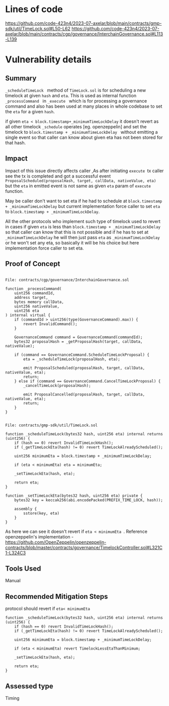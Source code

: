  # Lines of code

https://github.com/code-423n4/2023-07-axelar/blob/main/contracts/gmp-sdk/util/TimeLock.sol#L50-L62
https://github.com/code-423n4/2023-07-axelar/blob/main/contracts/cgp/governance/InterchainGovernance.sol#L113-L139


# Vulnerability details

## Summary
`_scheduleTimeLock ` method of ` TimeLock.sol ` is for scheduling a new timelock at given `hash` and `eta`. This is used as internal function `_processCommand ` in `_execute ` which is for processing a governance command and also has been used at many places in whole codebase to set the `eta` for a given `hash`.

if given ` eta < block.timestamp+_minimumTimeLockDelay ` it doesn't revert as all other timelock `_schedule` operates [eg. openzeppelin] and set the timelock to `block.timestamp + _minimumTimeLockDelay ` without emitting a single event so that caller can know about given eta has not been stored for that hash.

## Impact
Impact of this issue directly affects caller ,As after initiating `execute `tx caller see the tx is completed and got a successful event ` ProposalScheduled(proposalHash, target, callData, nativeValue, eta) ` but the `eta` in emitted event is not same as given `eta` param of `execute` function.

May be caller don't want to set eta if he had to schedule at `block.timestamp + _minimumTimeLockDelay` but current implementation force caller to set `eta` to `block.timestamp + _minimumTimeLockDelay`.

All the other protocols who implement such type of timelock used to revert in cases if given `eta` is less than `block.timestamp + _minimumTimeLockDelay` so that caller can know that this is not possible and if he has to set at `_minimumTimeLockDelay` he will then just pass `eta` as `_minimumTimeLockDelay` or he won't set any eta, so basically it will be his choice but here implementation force caller to set eta.

## Proof of Concept
```solidity

File: contracts/cgp/governance/InterchainGovernance.sol

function _processCommand(
    uint256 commandId,
    address target,
    bytes memory callData,
    uint256 nativeValue,
    uint256 eta
) internal virtual {
    if (commandId > uint256(type(GovernanceCommand).max)) {
        revert InvalidCommand();
    }

    GovernanceCommand command = GovernanceCommand(commandId);
    bytes32 proposalHash = _getProposalHash(target, callData, nativeValue);

    if (command == GovernanceCommand.ScheduleTimeLockProposal) {
        eta = _scheduleTimeLock(proposalHash, eta);

        emit ProposalScheduled(proposalHash, target, callData, nativeValue, eta);
        return;
    } else if (command == GovernanceCommand.CancelTimeLockProposal) {
        _cancelTimeLock(proposalHash);

        emit ProposalCancelled(proposalHash, target, callData, nativeValue, eta);
        return;
    }
}

```
```solidity

File: contracts/gmp-sdk/util/TimeLock.sol

function _scheduleTimeLock(bytes32 hash, uint256 eta) internal returns (uint256) {
    if (hash == 0) revert InvalidTimeLockHash();
    if (_getTimeLockEta(hash) != 0) revert TimeLockAlreadyScheduled();

    uint256 minimumEta = block.timestamp + _minimumTimeLockDelay;

    if (eta < minimumEta) eta = minimumEta;

    _setTimeLockEta(hash, eta);

    return eta;
}

function _setTimeLockEta(bytes32 hash, uint256 eta) private {
    bytes32 key = keccak256(abi.encodePacked(PREFIX_TIME_LOCK, hash));

    assembly {
        sstore(key, eta)
    }
}
```
As here we can see it doesn't revert if `eta < minimumEta `.
Reference openzeppelin's implementation - https://github.com/OpenZeppelin/openzeppelin-contracts/blob/master/contracts/governance/TimelockController.sol#L321C1-L324C3
## Tools Used
Manual
## Recommended Mitigation Steps
protocol should revert if `eta< minimumEta`
```solidity
function _scheduleTimeLock(bytes32 hash, uint256 eta) internal returns (uint256) {
    if (hash == 0) revert InvalidTimeLockHash();
    if (_getTimeLockEta(hash) != 0) revert TimeLockAlreadyScheduled();

    uint256 minimumEta = block.timestamp + _minimumTimeLockDelay;

    if (eta < minimumEta) revert TimelockLessEtaThanMinimum;

    _setTimeLockEta(hash, eta);

    return eta;
}
```


## Assessed type

Timing